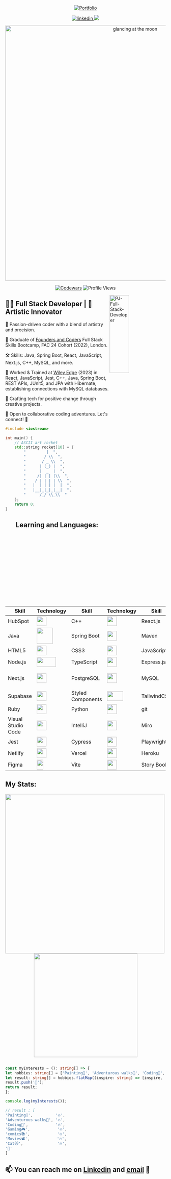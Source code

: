 
<a id="Portfolio" href="https://pjs-portfolio.vercel.app/" align="center">
  
![Portfolio](https://capsule-render.vercel.app/api?type=rect&color=gradient&text=%20%20PORTFOLIO%20%20&fontAlign=30&fontSize=30&textBg=true&desc=👋%20%27Welcome%27%20to%20my%20%27GitHub%27&descAlign=60&descAlignY=50)
  
</a>

<div id="header" align="center">
  <p align="center">     
  <a href="https://www.linkedin.com/in/peter-james-salter/" target="_blank">
    <img src=https://img.shields.io/badge/linkedin-%231E77B5.svg?&style=for-the-badge&logo=linkedin&logoColor=white alt=linkedin />
  </a>
  <a href="https://instagram.com/p_j_art" target="_blank">
    <img src="https://img.shields.io/badge/-Instagram-%23E4405F?style=for-the-badge&logo=instagram&logoColor=white" target="_blank">
  </a>
</p>
</div>

  <div align="center">
  
  <img src="https://user-images.githubusercontent.com/45575016/229394152-86e91492-961d-4e70-b244-a933469bf3e9.jpg" alt="glancing at the moon " width="800"/>
    
  [![Codewars](https://www.codewars.com/users/PJSalter/badges/micro)](https://www.codewars.com/users/PJSalter)  ![Profile Views](https://komarev.com/ghpvc/?username=PJSalter&color=blueviolet&style=plastic)

</div>

<!-- My Logo image aligned to the right -->
<img width="35%" height="25%" align="right" alt="PJ-Full-Stack-Developer" src="https://github.com/PJSalter/PJSalter/assets/45575016/6105e363-8141-4f01-9fb5-6ea54f4d183e" />

## 👩‍💻 Full Stack Developer | 🎨 Artistic Innovator

🌟 Passion-driven coder with a blend of artistry and precision.

🚀 Graduate of [Founders and Coders](https://www.foundersandcoders.com/) Full Stack Skills Bootcamp, FAC 24 Cohort (2022), London.

🛠️ Skills: Java, Spring Boot, React, JavaScript, Next.js, C++, MySQL, and more.

🔧 Worked & Trained at [Wiley Edge](https://www.wiley.com/edge/) (2023) in React, JavaScript, Jest, C++, Java, Spring Boot, REST APIs, JUnit5, and JPA with Hibernate, establishing connections with MySQL databases.

🤖 Crafting tech for positive change through creative projects.

🤝 Open to collaborative coding adventures. Let's connect! 🚀

  
```cpp
#include <iostream>

int main() {
    // ASCII art rocket
    std::string rocket[10] = {
        "         |  ",
        "        / \\  ",
        "       / _ \\  ",
        "      | (_) |  ",
        "      |  _  |  ",
        "     /| | | |\\  ",
        "    / | | | | \\  ",
        "   |  | | | |  |  ",
        "   |__|_|_|_|__|  ",
        "      /_/ \\_\\  "
    };
    return 0;
}
```

 <div align="center">

## Learning and Languages:






| Skill | Technology | Skill | Technology | Skill | Technology |
|-------|------------|-------|------------|-------|------------|
| HubSpot | <img src="https://github.com/PJSalter/PJSalter/assets/45575016/f033efc6-21ec-4399-8758-5b389ded3a3f" width="30" height="30"/> | C++ | <img src="https://github.com/PJSalter/PJSalter/assets/45575016/ed954684-cd6c-43c0-b354-10a23460ef00" width="30" height="30"/> | React.js | <img src="https://github.com/PJSalter/PJSalter/assets/45575016/784023a1-0b64-4968-b6ad-f23e011a4b23" width="30" height="30"/> | 
| Java | <img src="https://github.com/PJSalter/PJSalter/assets/45575016/3a80c379-8460-4a04-9d5a-91e410f75db5" width="50" height="50"/> | Spring Boot | <img src="https://github.com/PJSalter/PJSalter/assets/45575016/188a1c1f-1e04-4c2b-9744-0f0d355c3374" width="30" height="30"/> | Maven | <img src="https://github.com/PJSalter/PJSalter/assets/45575016/21b2f4fd-ee9c-4911-9476-588109f50023" width="30" height="30"/> | 
| HTML5 | <img src="https://github.com/PJSalter/PJSalter/assets/45575016/49803b9d-50e5-4418-8942-78d992d6f944" width="30" height="30"/> | CSS3 | <img src="https://github.com/PJSalter/PJSalter/assets/45575016/2e2dfe88-a8f6-4857-8439-39f3c8dba7fd" width="30" height="30"/> | JavaScript | <img src="https://github.com/PJSalter/PJSalter/assets/45575016/d535a438-77fb-471e-8568-b52871930ee1" width="30" height="30"/> |
| Node.js | <img src="https://github.com/PJSalter/PJSalter/assets/45575016/e8e6701a-6b17-49ed-96bb-b68601ccfd05" width="60" height="30"/> | TypeScript | <img src="https://github.com/PJSalter/PJSalter/assets/45575016/6c078847-01b7-4769-8d2f-57253039d591" width="30" height="30"/> | Express.js | <img src="https://github.com/PJSalter/PJSalter/assets/45575016/278e4ef9-c898-4346-a3c3-7b12e67b3f95" width="65" height="30"/> |
 Next.js | <img src="https://user-images.githubusercontent.com/45575016/229018225-6b443c6b-f29a-42ec-b1e3-731a0753c7d1.png"  width="30" height="30"/> | PostgreSQL | <img src="https://github.com/PJSalter/PJSalter/assets/45575016/72ab9599-819d-4a82-ad36-3057238b489e" width="30" height="30"/> | MySQL | <img src="https://github.com/PJSalter/PJSalter/assets/45575016/7135b2df-4678-4d0b-85fd-7f39c5245863" width="60" height="60"/> |
| Supabase | <img src="https://user-images.githubusercontent.com/45575016/229020563-5c9b1d9b-c046-4b00-89e8-5ada191ab972.png" width="30" height="30"/> | Styled Components | <img src="https://github.com/PJSalter/PJSalter/assets/45575016/08041581-3982-4e9a-9a42-096e71d42b5d" width="50" height="30"/> | TailwindCSS | <img src="https://github.com/PJSalter/PJSalter/assets/45575016/d1282ef8-49fc-4595-b708-a66ccf77289b" width="50" height="30"/> |
| Ruby | <img src="https://github.com/PJSalter/PJSalter/assets/45575016/a509ee5e-90f4-4248-adee-6ebae4a4446c" width="30" height="30"/> | Python | <img src="https://github.com/PJSalter/PJSalter/assets/45575016/e86ce2f7-e1e4-4b97-a34b-67852fb3aee5" width="30" height="30"/> | git | <img src="https://github.com/PJSalter/PJSalter/assets/45575016/655c17e0-03b8-415c-9193-dd4c24e0b05b" width="30" height="30"/> |
| Visual Studio Code | <img src="https://github.com/PJSalter/PJSalter/assets/45575016/d4355106-bcbf-433d-9fdf-d1fabb8ffd18" width="30" height="30"/> | IntelliJ | <img src="https://github.com/PJSalter/PJSalter/assets/45575016/c83d3130-8d5f-446b-9c18-dd764027fbd1" width="30" height="30"/> | Miro | <img src="https://github.com/PJSalter/PJSalter/assets/45575016/4bec3e34-a9b1-4226-82a4-0d775bdf13a3" width="30" height="30"/> |
| Jest | <img src="https://user-images.githubusercontent.com/45575016/229018068-b7cec32d-ff89-45f2-9b0c-98d7f80b58b3.png" width="30" height="30"/> | Cypress | <img src="https://user-images.githubusercontent.com/45575016/229017730-4ee5356d-5fae-43de-945f-a9b337aac8e3.png" width="30" height="30" /> | Playwright | <img src="https://user-images.githubusercontent.com/45575016/193695992-e7e993ef-043d-4885-b3d2-385e99513411.png" width="30" height="30"/> |
| Netlify | <img src="https://user-images.githubusercontent.com/45575016/229020396-4fbd115d-cca4-4199-808d-1e64c008f6c8.png" width="30" height="30"/> | Vercel | <img src="https://user-images.githubusercontent.com/45575016/229020483-1204b7e1-c1f1-4d22-ab6d-2fbc2c46abea.png" width="30" height="30"/> | Heroku | <img src="https://github.com/PJSalter/PJSalter/assets/45575016/4921ee23-c09b-43a4-bf3b-1d28587df66e" width="30" height="30"/> |
| Figma | <img src="https://user-images.githubusercontent.com/45575016/229115606-2b0d90b4-772f-416e-85cf-5d5f6e671136.png" width="20" height="30" /> | Vite | <img src="https://user-images.githubusercontent.com/45575016/229115814-a8298cd0-1092-4e77-af52-8d3cf2108b14.png" width="30" height="30" /> | Story Book | <img src="https://user-images.githubusercontent.com/45575016/229116016-12635838-38a0-4d9d-93da-48ffc4d3bf9c.png" width="30" height="30" /> |


</div>
  
<p align="center">
<h2>My Stats:</h2>

<!-- ![Snake animation](https://github.com/PJSalter/PJSalter/blob/output/github-contribution-grid-snake.svg) -->

<div align=center>
<img align="left" src="https://github-readme-stats.vercel.app/api?username=PJSalter&show_icons=true&&count_private=true&include_all_commits=true&theme=radical" width="500" />

 <img width=325 src="https://github-readme-stats.vercel.app/api/top-langs/?username=PJSalter&theme=radical&langs_count=10&layout=compact" />
   
</div>


</p>


  ```ts
  
  const myInterests = (): string[] => {
  let hobbies: string[] = ['Painting🎨', 'Adventurous walks🥾', 'Coding🧩', 'Gaming🎮', 'comics📚', 'Movies📽️', 'Cat😻'];
  let result: string[] = hobbies.flatMap((inspire: string) => [inspire, '🔥']);
  result.push('🐝');
  return result;
};

console.log(myInterests());
  
  // result : [
  'Painting🎨',          '🔥',
  'Adventurous walks🥾', '🔥',
  'Coding🧩',            '🔥',
  'Gaming🎮',            '🔥',
  'comics📚',            '🔥',
  'Movies📽️',            '🔥',
  'Cat😻',               '🔥',
  '🐝'
  ]
  
  ```
  
  
## 📫 You can reach me on [Linkedin](https://www.linkedin.com/in/peter-salter-627769106/) and [email](mailto:psalter88@googlemail.com) 📧




<!---
PJSalter/PJSalter is a ✨ special ✨ repository because its `README.md` (this file) appears on your GitHub profile.
You can click the Preview link to take a look at your changes.
--->
